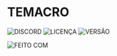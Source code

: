 # TEMACRO

![DISCORD](https://img.shields.io/discord/578964738617376769.svg?color=5865F2&label=DISCORD&labelColor=101010&logo=discord&logoColor=5865F2&style=flat-square)
![LICENÇA](https://img.shields.io/github/license/CroiDev/CroiDev.github.io?color=C2C2C2&label=LICENÇA&labelColor=101010&style=flat-square)
![VERSÃO](https://img.shields.io/github/v/release/CroiDev/TEMACRO?color=57F287&labelColor=101010&label=VERS%C3%83O&logo=css3&logoColor=57F287&style=flat-square)


![FEITO COM](https://img.shields.io/badge/FEITO%20COM-MAGICA%20✨-orange?style=flat-square)


